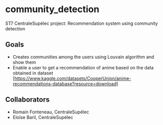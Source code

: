 # community_detection
ST7 CentraleSupélec project: Recommendation system using community detection

## Goals
- Creates communities among the users using Louvain algorithm and show them
- Enable a user to get a recommendation of anime based on the data obtained in dataset [https://www.kaggle.com/datasets/CooperUnion/anime-recommendations-database?resource=download]


## Collaborators
- Romain Fonteneau, CentraleSupélec
- Eloïse Baril, CentraleSupélec
